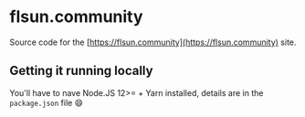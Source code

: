 # flsun.community

Source code for the [https://flsun.community](https://flsun.community) site.

## Getting it running locally

You'll have to nave Node.JS 12>= + Yarn installed, details are in the `package.json` file 😄
